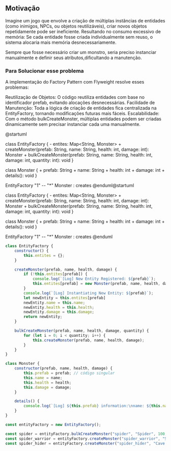 ## Motivação

Imagine um jogo que envolve a criação de múltiplas instâncias de entidades (como inimigos, NPCs, ou objetos reutilizáveis), criar novos objetos repetidamente pode ser ineficiente. Resultando no consumo excessivo de memória: Se cada entidade fosse criada individualmente sem reuso, o sistema alocaria mais memória desnecessariamente.

Sempre que fosse necessário criar um monstro, seria preciso instanciar manualmente e definir seus atributos,dificultando a manutenção.

### Para Solucionar esse problema
A implementação do Factory Pattern com Flyweight resolve esses problemas:

Reutilização de Objetos: O código reutiliza entidades com base no identificador prefab, evitando alocações desnecessárias.
Facilidade de Manutenção: Toda a lógica de criação de entidades fica centralizada na EntityFactory, tornando modificações futuras mais fáceis.
Escalabilidade: Com o método bulkCreateMonster, múltiplas entidades podem ser criadas dinamicamente sem precisar instanciar cada uma manualmente.

@startuml

class EntityFactory {
    - entites: Map<String, Monster>
    + createMonster(prefab: String, name: String, health: int, damage: int): Monster
    + bulkCreateMonster(prefab: String, name: String, health: int, damage: int, quantity: int): void
}

class Monster {
    + prefab: String
    + name: String
    + health: int
    + damage: int
    + details(): void
}

EntityFactory "1" -- "*" Monster : creates
@enduml@startuml

class EntityFactory {
    - entites: Map<String, Monster>
    + createMonster(prefab: String, name: String, health: int, damage: int): Monster
    + bulkCreateMonster(prefab: String, name: String, health: int, damage: int, quantity: int): void
}

class Monster {
    + prefab: String
    + name: String
    + health: int
    + damage: int
    + details(): void
}

EntityFactory "1" -- "*" Monster : creates
@enduml


```js
class EntityFactory {
    constructor() {
        this.entites = {};
    }

    createMonster(prefab, name, health, damage) {
        if (!this.entites[prefab]) {
            console.log(`[Log] New Entity Registered: ${prefab}`);
            this.entites[prefab] = new Monster(prefab, name, health, damage);
        }
        console.log(`[Log] Instantiating New Entity: ${prefab}`);
        let newEntity = this.entites[prefab]
        newEntity.name = this.name;
        newEntity.health = this.health;
        newEntity.damage = this.damage;
        return newEntity;
    }

    bulkCreateMonster(prefab, name, health, damage, quantity) {
        for (let i = 0; i < quantity; i++) {
            this.createMonster(prefab, name, health, damage);
        }
    }
}

class Monster {
    constructor(prefab, name, health, damage) {
        this.prefab = prefab; // código singular
        this.name = name;
        this.health = health;
        this.damage = damage;
    }

    details() {
        console.log(`[Log] ${this.prefab} information:\nname: ${this.name}\nhealth: ${this.health}\ndamage: ${this.damage}`);
    }
}

const entityFactory = new EntityFactory();

const spider = entityFactory.bulkCreateMonster("spider", "Spider", 100, 20, 6);
const spider_warrior = entityFactory.createMonster("spider_warrior", "Spider Warrior", 200, 40);
const spider_hider = entityFactory.createMonster("spider_hider", "Cave Spider", 600, 20);



```